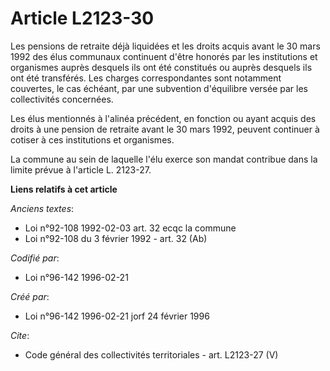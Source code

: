 # Article L2123-30

Les pensions de retraite déjà liquidées et les droits acquis avant le 30 mars 1992 des élus communaux continuent d'être
honorés par les institutions et organismes auprès desquels ils ont été constitués ou auprès desquels ils ont été transférés.
Les charges correspondantes sont notamment couvertes, le cas échéant, par une subvention d'équilibre versée par les
collectivités concernées. 

Les élus mentionnés à l'alinéa précédent, en fonction ou ayant acquis des droits à une pension de retraite avant le 30 mars
1992, peuvent continuer à cotiser à ces institutions et organismes. 

La commune au sein de laquelle l'élu exerce son mandat contribue dans la limite prévue à l'article L. 2123-27.

**Liens relatifs à cet article**

_Anciens textes_:

  - Loi n°92-108 1992-02-03 art. 32 ecqc la commune
  - Loi n°92-108 du 3 février 1992 - art. 32 (Ab)

_Codifié par_:

  - Loi n°96-142 1996-02-21

_Créé par_:

  - Loi n°96-142 1996-02-21 jorf 24 février 1996

_Cite_:

  - Code général des collectivités territoriales - art. L2123-27 (V)
